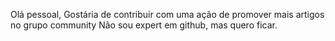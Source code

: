Olá pessoal,
Gostária de contribuir com uma ação de promover mais artigos no grupo community
Não sou expert em github, mas quero ficar.
